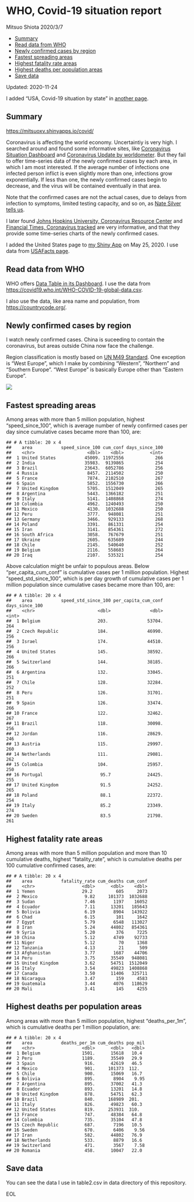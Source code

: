 WHO, Covid-19 situation report
================
Mitsuo Shiota
2020/3/7

  - [Summary](#summary)
  - [Read data from WHO](#read-data-from-who)
  - [Newly confirmed cases by region](#newly-confirmed-cases-by-region)
  - [Fastest spreading areas](#fastest-spreading-areas)
  - [Highest fatality rate areas](#highest-fatality-rate-areas)
  - [Highest deaths per population
    areas](#highest-deaths-per-population-areas)
  - [Save data](#save-data)

Updated: 2020-11-24

I added “USA, Covid-19 situation by state” in [another page](USA.md).

## Summary

<https://mitsuoxv.shinyapps.io/covid/>

Coronavirus is affecting the world economy. Uncertaintiy is very high. I
searched around and found some informative sites, like [Coronavirus
Situation
Dashboard](https://who.maps.arcgis.com/apps/opsdashboard/index.html#/c88e37cfc43b4ed3baf977d77e4a0667)
and [Coronavirus Update by
worldometer](https://www.worldometers.info/coronavirus/). But they fail
to offer time-series data of the newly confirmed cases by each area, in
which I am most interested. If the average number of infections one
infected person inflict is even slightly more than one, infections grow
exponentially. If less than one, the newly confirmed cases begin to
decrease, and the virus will be contained eventually in that area.

Note that the confirmed cases are not the actual cases, due to delays
from infection to symptoms, limited testing capacity, and so on, as
[Nate Silver tells
us](https://fivethirtyeight.com/features/coronavirus-case-counts-are-meaningless/).

I later found [Johns Hopkins University, Coronavirus Resource
Center](https://coronavirus.jhu.edu/) and [Financial Times, Coronavirus
tracked](https://www.ft.com/content/a26fbf7e-48f8-11ea-aeb3-955839e06441)
are very informative, and that they provide some time-series charts of
the newly confirmed cases.

I added the United States page to [my Shiny
App](https://mitsuoxv.shinyapps.io/covid/) on May 25, 2020. I use data
from [USAFacts
page](https://usafacts.org/visualizations/coronavirus-covid-19-spread-map/).

## Read data from WHO

WHO offers [Data Table in its Dashboard](https://covid19.who.int/table).
I use the data from
<https://covid19.who.int/WHO-COVID-19-global-data.csv>.

I also use the data, like area name and population, from
<https://countrycode.org/>.

## Newly confirmed cases by region

I watch newly confirmed cases. China is suceeding to contain the
coronavirus, but areas outside China now face the challenge.

Region classification is mostly based on [UN M49
Standard](https://unstats.un.org/unsd/methodology/m49/). One exception
is “West Europe”, which I make by combining “Western”, “Northern” and
“Southern Europe”. “West Europe” is basically Europe other than
“Eastern Europe”.

![](README_files/figure-gfm/chart-1.png)<!-- -->

## Fastest spreading areas

Among areas with more than 5 million population, highest
“speed\_since\_100”, which is average number of newly confirmed cases
per day since cumulative cases became more than 100, are:

    ## # A tibble: 20 x 4
    ##    area           speed_since_100 cum_conf days_since_100
    ##    <chr>                    <dbl>    <dbl>          <int>
    ##  1 United States           45009. 11972556            266
    ##  2 India                   35983.  9139865            254
    ##  3 Brazil                  23643.  6052786            256
    ##  4 Russia                   8457.  2114502            250
    ##  5 France                   7874.  2102510            267
    ##  6 Spain                    5852.  1556730            266
    ##  7 United Kingdom           5705.  1512049            265
    ##  8 Argentina                5443.  1366182            251
    ##  9 Italy                    5141.  1408868            274
    ## 10 Colombia                 4962.  1240493            250
    ## 11 Mexico                   4130.  1032688            250
    ## 12 Peru                     3777.   948081            251
    ## 13 Germany                  3466.   929133            268
    ## 14 Poland                   3391.   861331            254
    ## 15 Iran                     3141.   854361            272
    ## 16 South Africa             3058.   767679            251
    ## 17 Ukraine                  2605.   635689            244
    ## 18 Chile                    2145.   540640            252
    ## 19 Belgium                  2116.   558683            264
    ## 20 Iraq                     2107.   535321            254

Above calculation might be unfair to populous areas. Below
“per\_capita\_cum\_conf” is cumulative cases per 1 million population.
Highest “speed\_std\_since\_100”, which is per day growth of cumulative
cases per 1 million population since cumulative cases became more than
100, are:

    ## # A tibble: 20 x 4
    ##    area           speed_std_since_100 per_capita_cum_conf days_since_100
    ##    <chr>                        <dbl>               <dbl>          <int>
    ##  1 Belgium                      203.               53704.            264
    ##  2 Czech Republic               184.               46990.            256
    ##  3 Israel                       174.               44510.            256
    ##  4 United States                145.               38592.            266
    ##  5 Switzerland                  144.               38185.            266
    ##  6 Argentina                    132.               33045.            251
    ##  7 Chile                        128.               32284.            252
    ##  8 Peru                         126.               31701.            251
    ##  9 Spain                        126.               33474.            266
    ## 10 France                       122.               32462.            267
    ## 11 Brazil                       118.               30098.            256
    ## 12 Jordan                       116.               28629.            246
    ## 13 Austria                      115.               29997.            260
    ## 14 Netherlands                  111.               29081.            262
    ## 15 Colombia                     104.               25957.            250
    ## 16 Portugal                      95.7              24425.            255
    ## 17 United Kingdom                91.5              24252.            265
    ## 18 Poland                        88.1              22372.            254
    ## 19 Italy                         85.2              23349.            274
    ## 20 Sweden                        83.5              21798.            261

## Highest fatality rate areas

Among areas with more than 5 million population and more than 10
cumulative deaths, highest “fatality\_rate”, which is cumulative deaths
per 100 cumulative confirmed cases, are:

    ## # A tibble: 20 x 4
    ##    area           fatality_rate cum_deaths cum_conf
    ##    <chr>                  <dbl>      <dbl>    <dbl>
    ##  1 Yemen                  29.2         605     2073
    ##  2 Mexico                  9.82     101373  1032688
    ##  3 Sudan                   7.46       1197    16052
    ##  4 Ecuador                 7.11      13201   185643
    ##  5 Bolivia                 6.19       8904   143922
    ##  6 Chad                    6.15        101     1642
    ##  7 Egypt                   5.79       6548   113027
    ##  8 Iran                    5.24      44802   854361
    ##  9 Syria                   5.20        376     7225
    ## 10 China                   5.12       4749    92733
    ## 11 Niger                   5.12         70     1368
    ## 12 Tanzania                4.13         21      509
    ## 13 Afghanistan             3.77       1687    44706
    ## 14 Peru                    3.75      35549   948081
    ## 15 United Kingdom          3.62      54751  1512049
    ## 16 Italy                   3.54      49823  1408868
    ## 17 Canada                  3.50      11406   325711
    ## 18 Nicaragua               3.47        159     4583
    ## 19 Guatemala               3.44       4076   118629
    ## 20 Mali                    3.41        145     4255

## Highest deaths per population areas

Among areas with more than 5 million population, highest
“deaths\_per\_1m”, which is cumulative deaths per 1 million
population, are:

    ## # A tibble: 20 x 4
    ##    area           deaths_per_1m cum_deaths pop_mil
    ##    <chr>                  <dbl>      <dbl>   <dbl>
    ##  1 Belgium                1501.      15618   10.4 
    ##  2 Peru                   1189.      35549   29.9 
    ##  3 Spain                   916.      42619   46.5 
    ##  4 Mexico                  901.     101373  112.  
    ##  5 Chile                   900.      15069   16.7 
    ##  6 Bolivia                 895.       8904    9.95
    ##  7 Argentina               895.      37002   41.3 
    ##  8 Ecuador                 893.      13201   14.8 
    ##  9 United Kingdom          878.      54751   62.3 
    ## 10 Brazil                  840.     168989  201.  
    ## 11 Italy                   826.      49823   60.3 
    ## 12 United States           819.     253931  310.  
    ## 13 France                  747.      48384   64.8 
    ## 14 Colombia                735.      35104   47.8 
    ## 15 Czech Republic          687.       7196   10.5 
    ## 16 Sweden                  670.       6406    9.56
    ## 17 Iran                    582.      44802   76.9 
    ## 18 Netherlands             533.       8879   16.6 
    ## 19 Switzerland             471.       3567    7.58
    ## 20 Romania                 458.      10047   22.0

## Save data

You can see the data I use in table2.csv in data directory of this
repository.

EOL
